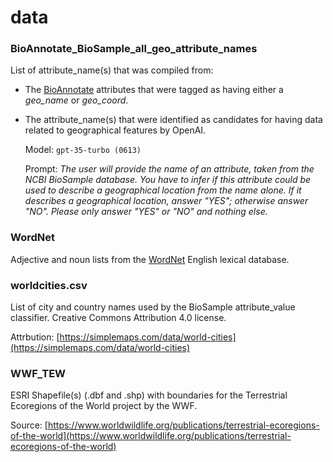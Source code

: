# data

### BioAnnotate_BioSample_all_geo_attribute_names

List of attribute_name(s) that was compiled from:

 * The [BioAnnotate](https://github.com/ababaian/BioAnnotate) attributes
   that were tagged as having either a *geo_name* or *geo_coord*.
 * The attribute_name(s) that were identified as candidates for having data
   related to geographical features by OpenAI.

   Model: ```gpt-35-turbo (0613)```
   
   Prompt:
   *The user will provide the name of an attribute, taken from the NCBI BioSample database. You have to infer if this attribute could be used to describe a geographical location from the name alone. If it describes a geographical location, answer "YES"; otherwise answer "NO". Please only answer "YES" or "NO" and nothing else.*

### WordNet

Adjective and noun lists from the [WordNet](https://wordnet.princeton.edu/) English lexical database.

### worldcities.csv

List of city and country names used by the BioSample attribute_value classifier. Creative Commons Attribution 4.0 license.

Attrbution: [https://simplemaps.com/data/world-cities](https://simplemaps.com/data/world-cities)

### WWF_TEW

ESRI Shapefile(s) (.dbf and .shp) with boundaries for the Terrestrial Ecoregions of the World project by the WWF.

Source: [https://www.worldwildlife.org/publications/terrestrial-ecoregions-of-the-world](https://www.worldwildlife.org/publications/terrestrial-ecoregions-of-the-world)
